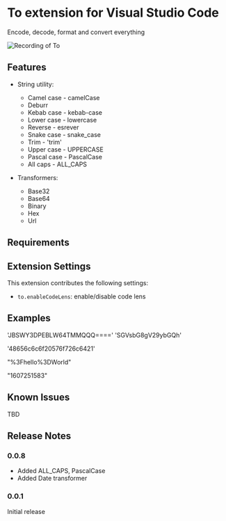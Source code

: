 # To extension for Visual Studio Code

Encode, decode, format and convert everything

![Recording of To](https://github.com/amih90/to/blob/master/docs/to.gif?raw=true)

## Features

* String utility:
  * Camel case - camelCase
  * Deburr
  * Kebab case - kebab-case
  * Lower case - lowercase
  * Reverse - esrever
  * Snake case - snake_case
  * Trim - 'trim'
  * Upper case - UPPERCASE
  * Pascal case - PascalCase
  * All caps - ALL_CAPS

* Transformers:
  * Base32
  * Base64
  * Binary
  * Hex
  * Url

## Requirements

## Extension Settings

This extension contributes the following settings:

* `to.enableCodeLens`: enable/disable code lens

## Examples

'JBSWY3DPEBLW64TMMQQQ====' 'SGVsbG8gV29ybGQh'

'48656c6c6f20576f726c6421'

"%3Fhello%3DWorld"

"1607251583"

## Known Issues

TBD

## Release Notes

### 0.0.8
- Added ALL_CAPS, PascalCase
- Added Date transformer

### 0.0.1

Initial release
